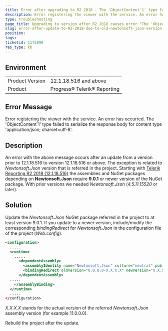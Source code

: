 ```yaml
---
title: Error after upgrading to R2 2018 - The 'ObjectContent`1' type failed to serialize the response body for content type 'application/json; charset=utf-8'.
description: Error registering the viewer with the service. An error has occurred. The 'ObjectContent`1' type failed to serialize the response body for content type 'application/json; charset=utf-8'.
type: troubleshooting
page_title: Upgrading to version after R2 2018 causes error "The 'ObjectContent`1' type failed to serialize the response body for content type 'application/json; charset=utf-8'"
slug: error-after-update-to-R2-2018-due-to-old-newtonsoft-json-version
position: 
tags: 
ticketid: 1175890
res_type: kb
---
```


## Environment
<table>
	<tr>
		<td>Product Version</td>
		<td>12.1.18.516 and above</td>
	</tr>
	<tr>
		<td>Product</td>
		<td>Progress® Telerik® Reporting </td>
	</tr>
</table>

## Error Message
Error registering the viewer with the service.
An error has occurred.
The 'ObjectContent`1' type failed to serialize the response body for content type 'application/json; charset=utf-8'.

## Description
An error with the above message occurs after an update from a version prior to 12.1.18.516 to version 12.1.18.516 or above.
The exception is related to _Newtonsoft.Json_ version that is referred in the project.
Starting with [Telerik Reporting R2 2018 (12.1.18.516)](https://www.telerik.com/support/whats-new/reporting/release-history/progress-telerik-reporting-r2-2018-12-1-18-516) the assemblies and NuGet packages depending on **Newtonsoft.Json** require **9.0.1** or newer version of the NuGet package. With prior versions we needed _Newtonsoft.Json_ (_4.5.11.15520_ or later).  

## Solution
Update the _Newtonsoft.Json_ NuGet package referred in the project to at least version 9.0.1\. If you update to a newer version, include/modify the corresponding _bindingRedirect_ for _Newtonsoft.Json_ in the configuration file of the project (_Web.config_).  
  

```XML
<configuration>
  .....
  <runtime>
    .....
      <dependentAssembly>
        <assemblyIdentity name="Newtonsoft.Json" culture="neutral" publicKeyToken="30ad4fe6b2a6aeed" />
        <bindingRedirect oldVersion="0.0.0.0-X.X.X.X" newVersion="X.X.X.X" />
      </dependentAssembly>	  
  .....
    </assemblyBinding>
  </runtime>
  .....  
</configuration>
```
  
_X.X.X.X_ stands for the actual version of the referred _Newtonsoft.Json_ assembly version (for example 11.0.0.0).  
  
Rebuild the project after the update. 
